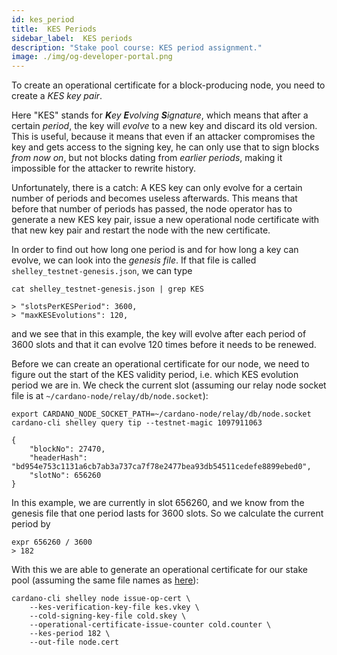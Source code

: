 ```yaml
---
id: kes_period
title:  KES Periods
sidebar_label:  KES periods
description: "Stake pool course: KES period assignment." 
image: ./img/og-developer-portal.png
---
```


To create an operational certificate for a block-producing node, you need to create a _KES key pair_.

Here "KES" stands for _**K**ey **E**volving **S**ignature_, which means that after a certain _period_, the key will _evolve_ to a new key and discard its old version. This is useful, because it means that even if an attacker compromises the key and gets access to the signing key, he can only use that to sign blocks _from now on_, but not blocks dating from _earlier periods_, making it impossible for the attacker to rewrite history.

Unfortunately, there is a catch: A KES key can only evolve for a certain number of periods and becomes useless afterwards. This means that before that number of periods has passed, the node operator has to generate a new KES key pair, issue a new operational node certificate with that new key pair and restart the node with the new certificate.

In order to find out how long one period is and for how long a key can evolve, we can look into the _genesis file_. If that file is called `shelley_testnet-genesis.json`, we can type

```
cat shelley_testnet-genesis.json | grep KES

> "slotsPerKESPeriod": 3600,
> "maxKESEvolutions": 120,
```

and we see that in this example, the key will evolve after each period of 3600 slots and that it can evolve 120 times before it needs to be renewed.

Before we can create an operational certificate for our node, we need to figure out the start of the KES validity period, i.e. which KES evolution period we are in. We check the current slot \(assuming our relay node socket file is at `~/cardano-node/relay/db/node.socket`\):

```
export CARDANO_NODE_SOCKET_PATH=~/cardano-node/relay/db/node.socket
cardano-cli shelley query tip --testnet-magic 1097911063

{
    "blockNo": 27470,
    "headerHash": "bd954e753c1131a6cb7ab3a737ca7f78e2477bea93db54511cedefe8899ebed0",
    "slotNo": 656260
}
```

In this example, we are currently in slot 656260, and we know from the genesis file that one period lasts for 3600 slots. So we calculate the current period by

```
expr 656260 / 3600
> 182
```

With this we are able to generate an operational certificate for our stake pool \(assuming the same file names as [here](https://github.com/carloslodelar/SPO/tree/baec64ba9efba39d4b60b7824fb4d7b962f2c3e7/stake-pool-operations/060_node_keys.md)\):

```
cardano-cli shelley node issue-op-cert \
    --kes-verification-key-file kes.vkey \
    --cold-signing-key-file cold.skey \
    --operational-certificate-issue-counter cold.counter \
    --kes-period 182 \
    --out-file node.cert
```
